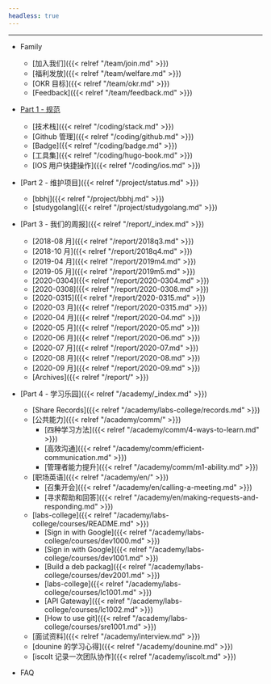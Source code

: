 ```yaml
---
headless: true
---
```


<hr>

- Family
  - [加入我们]({{< relref "/team/join.md" >}})
  - [福利发放]({{< relref "/team/welfare.md" >}})
  - [OKR 目标]({{< relref "/team/okr.md" >}})
  - [Feedback]({{< relref "/team/feedback.md" >}})

- [Part 1 - 规范]()
  - [技术栈]({{< relref "/coding/stack.md" >}})
  - [Github 管理]({{< relref "/coding/github.md" >}})
  - [Badge]({{< relref "/coding/badge.md" >}})
  - [工具集]({{< relref "/coding/hugo-book.md" >}})
  - [IOS 用户快捷操作]({{< relref "/coding/ios.md" >}})

- [Part 2 - 维护项目]({{< relref "/project/status.md" >}})
  - [bbhj]({{< relref "/project/bbhj.md" >}})
  - [studygolang]({{< relref "/project/studygolang.md" >}})

- [Part 3 - 我们的周报]({{< relref "/report/_index.md" >}})
  - [2018-08 月]({{< relref "/report/2018q3.md" >}})
  - [2018-10 月]({{< relref "/report/2018q4.md" >}})
  - [2019-04 月]({{< relref "/report/2019m4.md" >}})
  - [2019-05 月]({{< relref "/report/2019m5.md" >}})
  - [2020-0304]({{< relref "/report/2020-0304.md" >}})
  - [2020-0308]({{< relref "/report/2020-0308.md" >}})
  - [2020-0315]({{< relref "/report/2020-0315.md" >}})
  - [2020-03 月]({{< relref "/report/2020-0315.md" >}})
  - [2020-04 月]({{< relref "/report/2020-04.md" >}})
  - [2020-05 月]({{< relref "/report/2020-05.md" >}})
  - [2020-06 月]({{< relref "/report/2020-06.md" >}})
  - [2020-07 月]({{< relref "/report/2020-07.md" >}})
  - [2020-08 月]({{< relref "/report/2020-08.md" >}})
  - [2020-09 月]({{< relref "/report/2020-09.md" >}})
  - [Archives]({{< relref "/report/" >}})

- [Part 4 - 学习乐园]({{< relref "/academy/_index.md" >}})
  - [Share Records]({{< relref "/academy/labs-college/records.md" >}})
  - [公共能力]({{< relref "/academy/comm/" >}})
  	- [四种学习方法]({{< relref "/academy/comm/4-ways-to-learn.md" >}})
  	- [高效沟通]({{< relref "/academy/comm/efficient-communication.md" >}})
  	- [管理者能力提升]({{< relref "/academy/comm/m1-ability.md" >}})
  - [职场英语]({{< relref "/academy/en/" >}})
  	- [召集开会]({{< relref "/academy/en/calling-a-meeting.md" >}})
  	- [寻求帮助和回答]({{< relref "/academy/en/making-requests-and-responding.md" >}})
  - [labs-college]({{< relref "/academy/labs-college/courses/README.md" >}})
  	- [Sign in with Google]({{< relref "/academy/labs-college/courses/dev1000.md" >}})
  	- [Sign in with Google]({{< relref "/academy/labs-college/courses/dev1001.md" >}})
  	- [Build a deb packag]({{< relref "/academy/labs-college/courses/dev2001.md" >}})
  	- [labs-college]({{< relref "/academy/labs-college/courses/lc1001.md" >}})
  	- [API Gateway]({{< relref "/academy/labs-college/courses/lc1002.md" >}})
  	- [How to use git]({{< relref "/academy/labs-college/courses/sre1001.md" >}})
  - [面试资料]({{< relref "/academy/interview.md" >}})
  - [dounine 的学习心得]({{< relref "/academy/dounine.md" >}})
  - [iscolt 记录一次团队协作]({{< relref "/academy/iscolt.md" >}})

- FAQ

<br />
